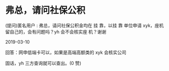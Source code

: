 # 弗总，请问社保公积

(提问)匿名用户 : 弗总，请问社保公积金均在 挂 靠，以挂 靠 单位申请 xyk，座机留自己的，会有问题吗？yh 会不会核实座 机？谢谢

2019-03-10

回答：网申低端卡可以，如果是高端高额类的 xyk 会核实公司

固话，yh 三方查询就可以查出。(0 赞)